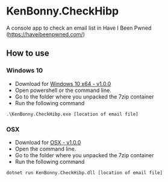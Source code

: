 # KenBonny.CheckHibp
A console app to check an email list in Have I Been Pwned (https://haveibeenpwned.com/)

## How to use
### Windows 10
- Download for [Windows 10 x64 - v1.0.0](https://github.com/KenBonny/KenBonny.CheckHibp/blob/master/win10-x64-1.0.0.7z)
- Open powershell or the command line.
- Go to the folder where you unpacked the 7zip container
- Run the following command
```
.\KenBonny.CheckHibp.exe [location of email file]
```

### OSX
- Download for [OSX - v1.0.0](https://github.com/KenBonny/KenBonny.CheckHibp/blob/master/osx-1.0.0.7z)
- Open the command line.
- Go to the folder where you unpacked the 7zip container
- Run the following command
```
dotnet run KenBonny.CheckHibp.dll [location of email file]
```
